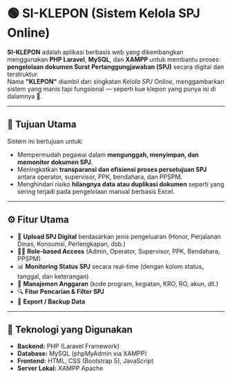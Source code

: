 # 🟢 SI-KLEPON (Sistem Kelola SPJ Online)

**SI-KLEPON** adalah aplikasi berbasis web yang dikembangkan menggunakan **PHP Laravel**, **MySQL**, dan **XAMPP** untuk membantu proses **pengelolaan dokumen Surat Pertanggungjawaban (SPJ)** secara digital dan terstruktur.  
Nama **"KLEPON"** diambil dari singkatan *Kelola SPJ Online*, menggambarkan sistem yang manis tapi fungsional — seperti kue klepon yang punya isi di dalamnya 🍡.

---

## 🎯 Tujuan Utama
Sistem ini bertujuan untuk:
- Mempermudah pegawai dalam **mengunggah, menyimpan, dan memonitor dokumen SPJ**.
- Meningkatkan **transparansi dan efisiensi proses persetujuan SPJ** antara operator, supervisor, PPK, bendahara, dan PPSPM.
- Menghindari risiko **hilangnya data atau duplikasi dokumen** seperti yang sering terjadi pada pengelolaan manual berbasis Excel.

---

## ⚙️ Fitur Utama
- 📁 **Upload SPJ Digital** berdasarkan jenis pengeluaran (Honor, Perjalanan Dinas, Konsumsi, Perlengkapan, dsb.)
- 👩‍💼 **Role-based Access** (Admin, Operator, Supervisor, PPK, Bendahara, PPSPM)
- 📊 **Monitoring Status SPJ** secara real-time (dengan kolom status, tanggal, dan keterangan)
- 🧾 **Manajemen Anggaran** (kode program, kegiatan, KRO, RO, akun, dll.)
- 🔍 **Fitur Pencarian & Filter SPJ**
- 💾 **Export / Backup Data**

---

## 🧱 Teknologi yang Digunakan
- **Backend:** PHP (Laravel Framework)
- **Database:** MySQL (phpMyAdmin via XAMPP)
- **Frontend:** HTML, CSS (Bootstrap 5), JavaScript
- **Server Lokal:** XAMPP Apache
